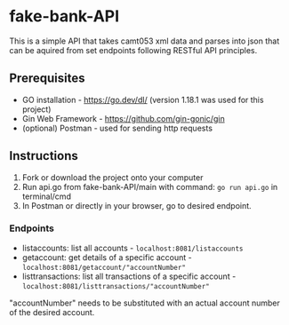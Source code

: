 # fake-bank-API
This is a simple API that takes camt053 xml data and parses into json that can be aquired from set endpoints following RESTful API principles.

## Prerequisites
* GO installation - https://go.dev/dl/ (version 1.18.1 was used for this project)
* Gin Web Framework - https://github.com/gin-gonic/gin
* (optional) Postman - used for sending http requests

## Instructions
1. Fork or download the project onto your computer
2. Run api.go from fake-bank-API/main with command: `go run api.go` in terminal/cmd
3. In Postman or directly in your browser, go to desired endpoint.

### Endpoints
* listaccounts: list all accounts - `localhost:8081/listaccounts`
* getaccount: get details of a specific account - `localhost:8081/getaccount/"accountNumber"`
* listtransactions: list all transactions of a specific account - `localhost:8081/listtransactions/"accountNumber"`

"accountNumber" needs to be substituted with an actual account number of the desired account.
